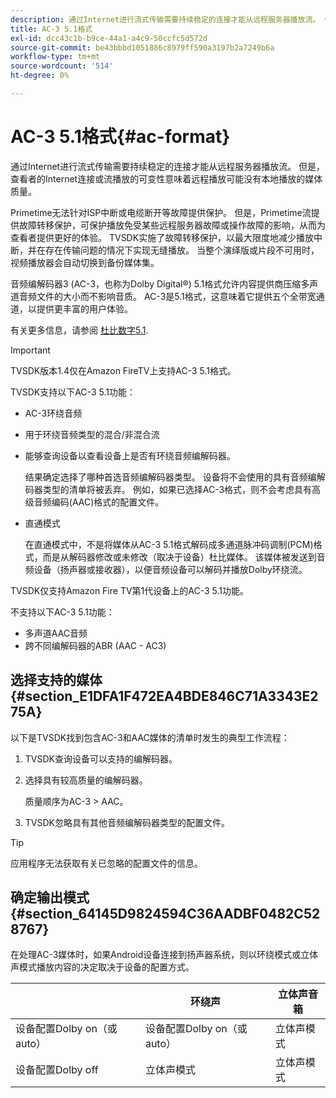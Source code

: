 ```yaml
---
description: 通过Internet进行流式传输需要持续稳定的连接才能从远程服务器播放流。 但是，查看者的Internet连接或流播放的可变性意味着远程播放可能没有本地播放的媒体质量。
title: AC-3 5.1格式
exl-id: dcc43c1b-b9ce-44a1-a4c9-50ccfc5d572d
source-git-commit: be43bbbd1051886c8979ff590a3197b2a7249b6a
workflow-type: tm+mt
source-wordcount: '514'
ht-degree: 0%

---
```


# AC-3 5.1格式{#ac-format}

通过Internet进行流式传输需要持续稳定的连接才能从远程服务器播放流。 但是，查看者的Internet连接或流播放的可变性意味着远程播放可能没有本地播放的媒体质量。

Primetime无法针对ISP中断或电缆断开等故障提供保护。 但是，Primetime流提供故障转移保护，可保护播放免受某些远程服务器故障或操作故障的影响，从而为查看者提供更好的体验。 TVSDK实施了故障转移保护，以最大限度地减少播放中断，并在存在传输问题的情况下实现无缝播放。 当整个演绎版或片段不可用时，视频播放器会自动切换到备份媒体集。

音频编解码器3 (AC-3，也称为Dolby Digital®) 5.1格式允许内容提供商压缩多声道音频文件的大小而不影响音质。 AC-3是5.1格式，这意味着它提供五个全带宽通道，以提供更丰富的用户体验。

有关更多信息，请参阅 [杜比数字5.1](https://www.dolby.com/us/en/technologies/dolby-digital.html).

>[!IMPORTANT]
>
>TVSDK版本1.4仅在Amazon FireTV上支持AC-3 5.1格式。

TVSDK支持以下AC-3 5.1功能：

* AC-3环绕音频
* 用于环绕音频类型的混合/非混合流
* 能够查询设备以查看设备上是否有环绕音频编解码器。

   结果确定选择了哪种首选音频编解码器类型。 设备将不会使用的具有音频编解码器类型的清单将被丢弃。 例如，如果已选择AC-3格式，则不会考虑具有高级音频编码(AAC)格式的配置文件。
* 直通模式

   在直通模式中，不是将媒体从AC-3 5.1格式解码成多通道脉冲码调制(PCM)格式，而是从解码器修改或未修改（取决于设备）杜比媒体。 该媒体被发送到音频设备（扬声器或接收器），以便音频设备可以解码并播放Dolby环绕流。

TVSDK仅支持Amazon Fire TV第1代设备上的AC-3 5.1功能。

不支持以下AC-3 5.1功能：

* 多声道AAC音频
* 跨不同编解码器的ABR (AAC - AC3)

## 选择支持的媒体 {#section_E1DFA1F472EA4BDE846C71A3343E275A}

以下是TVSDK找到包含AC-3和AAC媒体的清单时发生的典型工作流程：

1. TVSDK查询设备可以支持的编解码器。
1. 选择具有较高质量的编解码器。

   质量顺序为AC-3 > AAC。
1. TVSDK忽略具有其他音频编解码器类型的配置文件。

>[!TIP]
>
>应用程序无法获取有关已忽略的配置文件的信息。

## 确定输出模式 {#section_64145D9824594C36AADBF0482C528767}

在处理AC-3媒体时，如果Android设备连接到扬声器系统，则以环绕模式或立体声模式播放内容的决定取决于设备的配置方式。

|  | 环绕声 | 立体声音箱 |
|---|---|---|
| 设备配置Dolby on（或auto） | 设备配置Dolby on（或auto） | 立体声模式 |
| 设备配置Dolby off | 立体声模式 | 立体声模式 |
